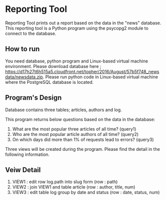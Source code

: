 # Reporting Tool

Reporting Tool prints out a report based on the data in the "news" database.
This reporting tool is a Python program using the psycopg2 module to connect to the database.

## How to run

You need database, python program and Linux-based virtual machine environment.
Please download database here ; https://d17h27t6h515a5.cloudfront.net/topher/2016/August/57b5f748_newsdata/newsdata.zip.
Please run python code in Linux-based virtual machine where the PostgreSQL database is located.

## Program's Design

Database contains three tables; articles, authors and log.

This program returns below questions based on the data in the database:
1. What are the most popular three articles of all time? (query1)
2. Who are the most popular article authors of all time? (query2)
3. On which days did more than 1% of requests lead to errors? (query3)

Three views will be created during the program.
Please find the detail in the following information.

## Veiw Detail
1. VIEW1 : edit row log.path into slug form (row : path)
2. VIEW2 : join VIEW1 and table article (row : author, title, num)
3. VIEW3 : edit table log group by date and status (row : date, status, num)
